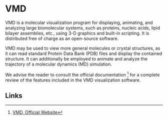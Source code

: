# VMD

VMD is a molecular visualization program for displaying, animating, and analyzing large biomolecular systems, such as proteins, nucleic acids, lipid bilayer assemblies, etc., using 3-D graphics and built-in scripting. It is distributed free of charge as an open-source software.  

VMD may be used to view more general molecules or crystal structures, as it can read standard Protein Data Bank (PDB) files and display the contained structure. It can additionally be employed to animate and analyze the trajectory of a molecular dynamics (MD) simulation. 

We advise the reader to consult the official documentation [^1] for a complete review of the features included in the VMD visualization software.

## Links

[^1]: [VMD, Official Website](https://www.ks.uiuc.edu/Research/vmd/)
